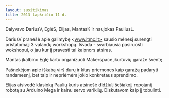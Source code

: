 ```yaml
---
layout: susitikimas
title: 2013 lapkričio 11 d.
---
```

Dalyvavo DariusV, EglėS, Elijas, MantasK ir naujokas PauliusL.

DariusV pranešė apie galimybę <www.itmc.lt> sausio mėnesį surengti
pristatomajį 3 valandų workshopą. Išvada - svarbiausia pasiruošti
wokshopui, o jau kur jį pravesti tai kaipnors atsiras.

Mantas įkalbino Eglę kartu organizuoti Makerspace įkurtuvių garaže šventę.

Pašnekėjom apie iškabą virš durų ir kitas priemones kaip garažą padaryti
randamesnį, bet taip ir nepriėmėm jokio konkretaus sprendimo.

Elijas atsivedė klasioką Paulių kuris atsinešė didžiulį šešiakojį ropojantį
robotą su Arduino Mega ir kalnu servo variklių. Diskutavom kaip jį tobulinti.

